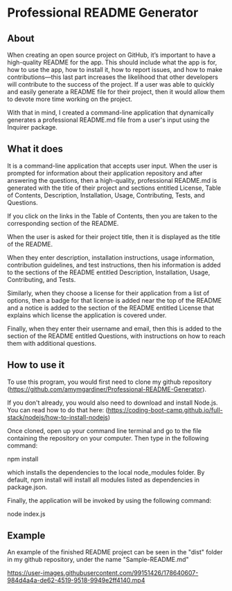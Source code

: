 # Professional README Generator

## About

When creating an open source project on GitHub, it’s important to have a high-quality README for the app. This should include what the app is for, how to use the app, how to install it, how to report issues, and how to make contributions—this last part increases the likelihood that other developers will contribute to the success of the project. If a user was able to quickly and easily generate a README file for their project, then it would allow them to devote more time working on the project.

With that in mind, I created a command-line application that dynamically generates a professional README.md file from a user's input using the Inquirer package.

## What it does

It is a command-line application that accepts user input. When the user is prompted for information about their application repository and after answering the questions, then a high-quality, professional README.md is generated with the title of their project and sections entitled License, Table of Contents, Description, Installation, Usage, Contributing, Tests, and Questions.

If you click on the links in the Table of Contents, then you are taken to the corresponding section of the README.

When the user is asked for their project title, then it is displayed as the title of the README.

When they enter description, installation instructions, usage information, contribution guidelines, and test instructions, then his information is added to the sections of the README entitled Description, Installation, Usage, Contributing, and Tests.

Similarly, when they choose a license for their application from a list of options, then a badge for that license is added near the top of the README and a notice is added to the section of the README entitled License that explains which license the application is covered under.

Finally, when they enter their username and email, then this is added to the section of the README entitled Questions, with instructions on how to reach them with additional questions.

## How to use it

To use this program, you would first need to clone my github repository (https://github.com/amymgardiner/Professional-README-Generator).

If you don't already, you would also need to download and install Node.js. You can read how to do that here: (https://coding-boot-camp.github.io/full-stack/nodejs/how-to-install-nodejs)

Once cloned, open up your command line terminal and go to the file containing the repository on your computer. Then type in the following command:

npm install

which installs the dependencies to the local node_modules folder. By default, npm install will install all modules listed as dependencies in package.json.

Finally, the application will be invoked by using the following command:

node index.js

## Example

An example of the finished README project can be seen in the "dist" folder in my github repository, under the name "Sample-README.md"

https://user-images.githubusercontent.com/99151426/178640607-984d4a4a-de62-4519-9518-9949e2ff4140.mp4
